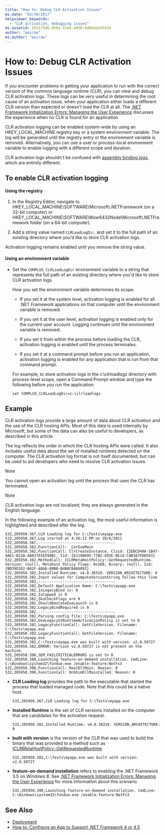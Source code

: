 ```yaml
---
title: "How to: Debug CLR Activation Issues"
ms.date: "03/30/2017"
helpviewer_keywords: 
  - "CLR activation, debugging issues"
ms.assetid: 4fe17546-d56e-4344-a930-6d8e4a545914
author: "mairaw"
ms.author: "mairaw"
---
```

# How to: Debug CLR Activation Issues
If you encounter problems in getting your application to run with the correct version of the common language runtime (CLR), you can view and debug CLR activation logs. These logs can be very useful in determining the root cause of an activation issue, when your application either loads a different CLR version than expected or doesn't load the CLR at all. The [.NET Framework Initialization Errors: Managing the User Experience](../../../docs/framework/deployment/initialization-errors-managing-the-user-experience.md) discusses the experience when no CLR is found for an application.  
  
 CLR activation logging can be enabled system-wide by using an HKEY_LOCAL_MACHINE registry key or a system environment variable. The log will be generated until the registry entry or the environment variable is removed. Alternatively, you can use a user or process-local environment variable to enable logging with a different scope and duration.  
  
 CLR activation logs shouldn't be confused with [assembly binding logs](../../../docs/framework/tools/fuslogvw-exe-assembly-binding-log-viewer.md), which are entirely different.  
  
## To enable CLR activation logging  
  
#### Using the registry  
  
1.  In the Registry Editor, navigate to HKEY_LOCAL_MACHINE\SOFTWARE\Microsoft\\.NETFramework (on a 32-bit computer) or HKEY_LOCAL_MACHINE\SOFTWARE\Wow6432Node\Microsoft\\.NETFramework folder (on a 64-bit computer).  
  
2.  Add a string value named `CLRLoadLogDir`, and set it to the full path of an existing directory where you'd like to store CLR activation logs.  
  
 Activation logging remains enabled until you remove the string value.  
  
#### Using an environment variable  
  
-   Set the `COMPLUS_CLRLoadLogDir` environment variable to a string that represents the full path of an existing directory where you'd like to store CLR activation logs.  
  
     How you set the environment variable determines its scope:  
  
    -   If you set it at the system level, activation logging is enabled for all .NET Framework applications on that computer until the environment variable is removed.  
  
    -   If you set it at the user level, activation logging is enabled only for the current user account. Logging continues until the environment variable is removed.  
  
    -   If you set it from within the process before loading the CLR, activation logging is enabled until the process terminates.  
  
    -   If you set it at a command prompt before you run an application, activation logging is enabled for any application that is run from that command prompt.  
  
     For example, to store activation logs in the c:\clrloadlogs directory with process-level scope, open a Command Prompt window and type the following before you run the application:  
  
    ```  
    set COMPLUS_CLRLoadLogDir=c:\clrloadlogs  
    ```  
  
## Example  
 CLR activation logs provide a large amount of data about CLR activation and the use of the CLR hosting APIs. Most of this data is used internally by Microsoft, but some of the data can also be useful to developers, as described in this article.  
  
 The log reflects the order in which the CLR hosting APIs were called. It also includes useful data about the set of installed runtimes detected on the computer. The CLR activation log format is not itself documented, but can be used to aid developers who need to resolve CLR activation issues.  
  
> [!NOTE]
>  You cannot open an activation log until the process that uses the CLR has terminated.  
  
> [!NOTE]
>  CLR activation logs are not localized; they are always generated in the English language.  
  
 In the following example of an activation log, the most useful information is highlighted and described after the log.  
  
```  
532,205950.367,CLR Loading log for C:\Tests\myapp.exe   
532,205950.367,Log started at 4:26:12 PM on 10/6/2011   
532,205950.367,-----------------------------------   
532,205950.382,FunctionCall: _CorExeMain   
532,205950.382,FunctionCall: ClrCreateInstance, Clsid: {2EBCD49A-1B47-4A61-B13A-4A03701E594B}, Iid: {E2190695-77B2-492E-8E14-C4B3A7FDD593}   
532,205950.382,MethodCall: ICLRMetaHostPolicy::GetRequestedRuntime. Version: (null), Metahost Policy Flags: 0x168, Binary: (null), Iid: {BD39D1D2-BA2F-486A-89B0-B4B0CB466891}   
532,205950.382,Installed Runtime: v4.0.30319. VERSION_ARCHITECTURE: 0   
532,205950.382,Input values for ComputeVersionString follow this line   
532,205950.382,-----------------------------------   
532,205950.382,Default Application Name: C:\Tests\myapp.exe   
532,205950.382,IsLegacyBind is: 0   
532,205950.382,IsCapped is 0   
532,205950.382,SkuCheckFlags are 0   
532,205950.382,ShouldEmulateExeLaunch is 0   
532,205950.382,LegacyBindRequired is 0   
532,205950.382,-----------------------------------   
532,205950.382,Parsing config file: C:\Tests\myapp.exe   
532,205950.382,UseLegacyV2RuntimeActivationPolicy is set to 0   
532,205950.382,LegacyFunctionCall: GetFileVersion. Filename: C:\Tests\myapp.exe   
532,205950.382,LegacyFunctionCall: GetFileVersion. Filename: C:\Tests\myapp.exe   
532,205950.382,C:\Tests\myapp.exe was built with version: v2.0.50727   
532,205950.382,ERROR: Version v2.0.50727 is not present on the machine.   
532,205950.398,SEM_FAILCRITICALERRORS is set to 0   
532,205950.398,Launching feature-on-demand installation. CmdLine: C:\Windows\system32\fondue.exe /enable-feature:NetFx3   
532,205950.398,FunctionCall: RealDllMain. Reason: 0   
532,205950.398,FunctionCall: OnShimDllMainCalled. Reason: 0  
```  
  
-   **CLR Loading log** provides the path to the executable that started the process that loaded managed code. Note that this could be a native host.  
  
    ```  
    532,205950.367,CLR Loading log for C:\Tests\myapp.exe  
    ```  
  
-   **Installed Runtime** is the set of CLR versions installed on the computer that are candidates for the activation request.  
  
    ```  
    532,205950.382,Installed Runtime: v4.0.30319. VERSION_ARCHITECTURE: 0  
    ```  
  
-   **built with version** is the version of the CLR that was used to build the binary that was provided to a method such as [ICLRMetaHostPolicy::GetRequestedRuntime](../../../docs/framework/unmanaged-api/hosting/iclrmetahostpolicy-getrequestedruntime-method.md).  
  
    ```  
    532,205950.382,C:\Tests\myapp.exe was built with version: v2.0.50727  
    ```  
  
-   **feature-on-demand installation** refers to enabling the .NET Framework 3.5 on Windows 8. See [.NET Framework Initialization Errors: Managing the User Experience](../../../docs/framework/deployment/initialization-errors-managing-the-user-experience.md) for more information about this scenario.  
  
    ```  
    532,205950.398,Launching feature-on-demand installation. CmdLine: C:\Windows\system32\fondue.exe /enable-feature:NetFx3  
    ```  
  
## See Also  
- [Deployment](../../../docs/framework/deployment/index.md)  
- [How to: Configure an App to Support .NET Framework 4 or 4.5](../../../docs/framework/migration-guide/how-to-configure-an-app-to-support-net-framework-4-or-4-5.md)
